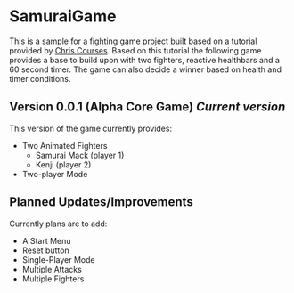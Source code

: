 # SamuraiGame

This is a sample for a fighting game project built based on a tutorial provided by [Chris Courses](https://www.youtube.com/channel/UC9Yp2yz6-pwhQuPlIDV_mjA). 
Based on this tutorial the following game provides a base to build upon with two fighters, reactive healthbars and a 60 second timer. The game can also decide a winner
based on health and timer conditions.

## Version 0.0.1 (Alpha Core Game) *Current version*

This version of the game currently provides:

  - Two Animated Fighters
    - Samurai Mack (player 1)
    - Kenji (player 2)
  - Two-player Mode
 
 ## Planned Updates/Improvements
 
 Currently plans are to add: 
 
  - A Start Menu
  - Reset button
  - Single-Player Mode
  - Multiple Attacks
  - Multiple Fighters
 
 
